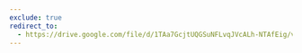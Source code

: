 ```yaml
---
exclude: true
redirect_to: 
  - https://drive.google.com/file/d/1TAa7GcjtUQGSuNFLvqJVcALh-NTAfEig/view?usp=sharing
---
```

